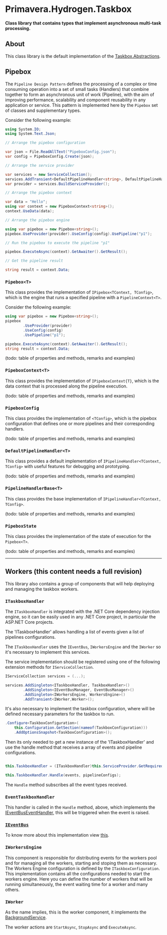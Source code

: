 # Primavera.Hydrogen.Taskbox

**Class library that contains types that implement asynchronous multi-task processing.**

## About

This class library is the default implementation of the [Taskbox.Abstractions][TBXA].

[TBXA]: https://github.com/PrimaveraDeveloper/lithium/blob/master/ref/hydrogen-2.0/Taskbox.Abstractions.md

## Pipebox

The `Pipeline Design Pattern` defines the processing of a complex or time consuming operation into a set of small tasks (Handlers) that combine together to form an asynchronous unit of work (Pipeline), with the aim of improving performance, scalability and component reusability in any application or service. This pattern is implemented here by the `Pipebox` set of classes and supplementary types.

Consider the following example:
```csharp
using System.IO;
using System.Text.Json;

// Arrange the pipebox configuration

var json = File.ReadAllText("PipeboxConfig.json");
var config = PipeboxConfig.Create(json);

// Arrange the service provider

var services = new ServiceCollection();
services.AddTransient<DefaultPipelineHandler<string>, DefaultPipelineHandler<string>>();
var provider = services.BuildServiceProvider();

// Arrange the pipebox context

var data = "Hello";
using var context = new PipeboxContext<string>();
context.UseData(data);

// Arrange the pipebox engine

using var pipebox = new Pipebox<string>();
pipebox.UseProvider(provider).UseConfig(config).UsePipeline("p1");

// Run the pipebox to execute the pipeline "p1"

pipebox.ExecuteAsync(context).GetAwaiter().GetResult();

// Get the pipeline result

string result = context.Data;
```

### `Pipebox<T>`

This class provides the implementation of `IPipebox<TContext, TConfig>`, which is the engine that runs a specified pipeline with a `PipelineContext<T>`.

Consider the following example:
```csharp
using var pipebox = new Pipebox<string>();
pipebox
        .UseProvider(provider)
        .UseConfig(config)
        .UsePipeline("p1");

pipebox.ExecuteAsync(context).GetAwaiter().GetResult();
string result = context.Data;
```

(todo: table of properties and methods, remarks and examples)

### `PipeboxContext<T>`

This class provides the implementation of `IPipeboxContext{T}`, which is the data context that is processed along the pipeline execution.

(todo: table of properties and methods, remarks and examples)

### `PipeboxConfig`

This class provides the implementation of `<TConfig>`, which is the pipebox configuration that defines one or more pipelines and their corresponding handlers.

(todo: table of properties and methods, remarks and examples)

### `DefaultPipelineHandler<T>`

This class provides a default implementation of `IPipelineHandler<TContext, TConfig>` with useful features for debugging and prototyping.

(todo: table of properties and methods, remarks and examples)

### `PipelineHandlerBase<T>`

This class provides the base implementation of `IPipelineHandler<TContext, TConfig>`.

(todo: table of properties and methods, remarks and examples)

### `PipeboxState`

This class provides the implementation of the state of execution for the `Pipebox<T>`.

(todo: table of properties and methods, remarks and examples)

---

## Workers (this content needs a full revision)

This library also contains a group of components that will help deploying and managing the taskbox workers.

### `ITaskboxHandler`
The `ITaskboxHandler` is integrated with the .NET Core dependency injection engine, so it can be easily used in any .NET Core project, in particular the ASP.NET Core projects.

The 'ITaskboxHandler' allows handling a list of events given a list of pipelines configurations.

The `ITaskboxHandler` uses the `IEventBus`, `IWorkersEngine` and the `IWorker` so it's necessary to implement this services.

The service implementation should be registered using one of the following extension methods for `IServiceCollection`.

```csharp
IServiceCollection services = (...);

services.AddSingleton<ITaskboxHandler, TaskboxHandler>()
        .AddSingleton<IEventBusManager, EventBusManager>()
        .AddSingleton<IWorkersEngine, WorkersEngine>()
        .AddTransient<IWorker,Worker>();
```
It's also necessary to implement the taskbox configuration, where will be defined necessary parameters for the taskbox to run.

```csharp
.Configure<TaskboxConfiguration>(
    this.Configuration.GetSection(nameof(TaskboxConfiguration)))
    .AddOptionsSnapshot<TaskboxConfiguration>();
```

Then its only needed to get a new instance of the 'ITaskboxHandler' and use the handle method that receives a array of events and pipeline configurations.

```csharp

this.TaskboxHandler = (ITaskboxHandler)this.ServiceProvider.GetRequiredService(typeof(ITaskboxHandler));

this.TaskboxHandler.Handle(events, pipelineConfigs);

```
The `Handle` method subscribes all the event types received.


### `EventTaskboxHandler`

This handler is called in the `Handle` method, above, which implements the [IEventBusEventHandler<T>](EventBus.Abstractions.md), this will be triggered when the event is raised.


### [`IEventBus`](EventBus.Abstractions.md)

To know more about this implementation view [this](EventBus.Abstractions.md).

### `IWorkersEngine`

This component is responsible for distributing events for the workers pool and for managing all the workers, starting and stoping them as necessary. The Workers Engine configuration is defined by the `ITaskboxConfiguration`. This implementation contains all the configurations needed to start the workers engine. Here you can define the number of workers that will be running simultaneously, the event waiting time for a worker and many others.

### `IWorker`

As the name implies, this is the worker component, it implements the [BackgroundService](https://docs.microsoft.com/en-us/dotnet/api/microsoft.extensions.hosting.backgroundservice?view=dotnet-plat-ext-3.0). 

The worker actions are `StartAsync`, `StopAsync` and `ExecuteAsync`.
